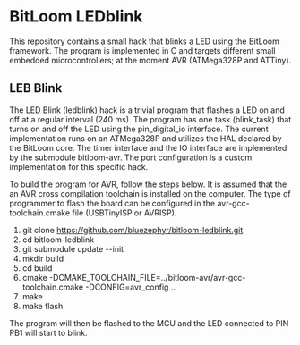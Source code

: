 # BitLoom LEDblink
This repository contains a small hack that blinks a LED using the BitLoom framework.  The program is implemented in C and targets different small embedded
microcontrollers; at the moment AVR (ATMega328P and ATTiny).

## LEB Blink
The LED Blink (ledblink) hack is a trivial program that flashes a LED on and off at a regular interval (240 ms).  The program has one task (blink_task) that turns on and off the LED using the pin_digital_io interface.  The current implementation runs on an ATMega328P and utilizes the HAL declared by the BitLoom core.  The timer interface and the IO interface are implemented by the submodule bitloom-avr.  The port configuration is a custom implementation for this specific hack.

To build the program for AVR, follow the steps below.  It is assumed that the an AVR cross compilation toolchain is installed on the computer.  The type of programmer to flash the board can be configured in the avr-gcc-toolchain.cmake file (USBTinyISP or AVRISP).

 1. git clone https://github.com/bluezephyr/bitloom-ledblink.git
 1. cd bitloom-ledblink
 1. git submodule update --init
 1. mkdir build
 1. cd build
 1. cmake -DCMAKE_TOOLCHAIN_FILE=../bitloom-avr/avr-gcc-toolchain.cmake -DCONFIG=avr_config ..
 1. make
 1. make flash

The program will then be flashed to the MCU and the LED connected to PIN PB1 will start to blink.

